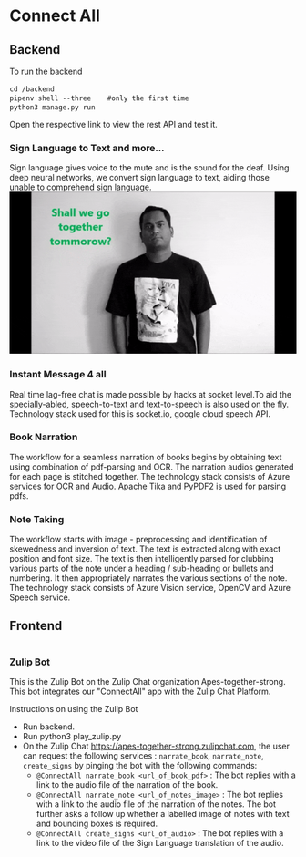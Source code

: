# Connect All

## Backend

To run the backend

```shell
cd /backend
pipenv shell --three    #only the first time
python3 manage.py run
```

Open the respective link to view the rest API and test it.

### Sign Language to Text and more...

Sign language gives voice to the mute and is the sound for the deaf. Using deep neural networks, we convert sign language to text, aiding those unable to comprehend sign language. 
![Sign Language Example](https://raw.githubusercontent.com/hackabit19/Apes_together_strong/master/backend/app/main/utils/toSignTranslator/ISL_Gifs/shall%20we%20go%20together%20tommorow.gif)

### Instant Message 4 all

Real time lag-free chat is made possible by hacks at socket level.To aid the specially-abled, speech-to-text and text-to-speech is also used on the fly. Technology stack used for this is socket.io, google cloud speech API.

### Book Narration

The workflow for a seamless narration of books begins by obtaining text using combination of pdf-parsing and OCR. The narration audios generated for each page is stitched together. The technology stack consists of Azure services for OCR and Audio. Apache Tika and PyPDF2 is used for parsing pdfs.

### Note Taking

The workflow starts with image - preprocessing and identification of skewedness and inversion of text. The text is extracted along with exact position and font size. The text is then intelligently parsed for clubbing various parts of the note under a heading / sub-heading or bullets and numbering. It then appropriately narrates the various sections of the note. The technology stack consists of Azure Vision service, OpenCV and Azure Speech service.

## Frontend

```
```

### Zulip Bot

This is the Zulip Bot on the Zulip Chat organization Apes-together-strong. This bot integrates our "ConnectAll" app with the Zulip Chat Platform.

Instructions on using the Zulip Bot
- Run backend.
- Run python3 play_zulip.py
- On the Zulip Chat https://apes-together-strong.zulipchat.com, the user can request the following services : `narrate_book`, `narrate_note`, `create_signs` by pinging the bot with the following commands: 
    - `@ConnectAll narrate_book <url_of_book_pdf>` : The bot replies with a link to the audio file of the narration of the book.
    - `@ConnectAll narrate_note <url_of_notes_image>` : The bot replies with a link to the audio file of the narration of the notes. The bot further asks a follow up whether a labelled image of notes with text and bounding boxes is required.
    - `@ConnectAll create_signs <url_of_audio>` : The bot replies with a link to the video file of the Sign Language translation of the audio.
